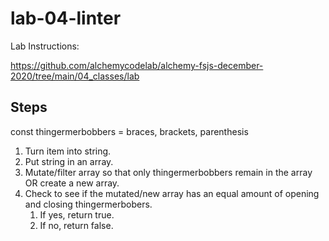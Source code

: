 # lab-04-linter

Lab Instructions:

https://github.com/alchemycodelab/alchemy-fsjs-december-2020/tree/main/04_classes/lab

## Steps
const thingermerbobbers = braces, brackets, parenthesis
1. Turn item into string.
2. Put string in an array.
3. Mutate/filter array so that only thingermerbobbers remain in the array OR create a new array.
4. Check to see if the mutated/new array has an equal amount of opening and closing thingermerbobers.
    1. If yes, return true.
    1. If no, return false.